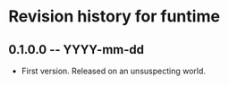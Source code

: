 # Revision history for funtime

## 0.1.0.0 -- YYYY-mm-dd

* First version. Released on an unsuspecting world.
